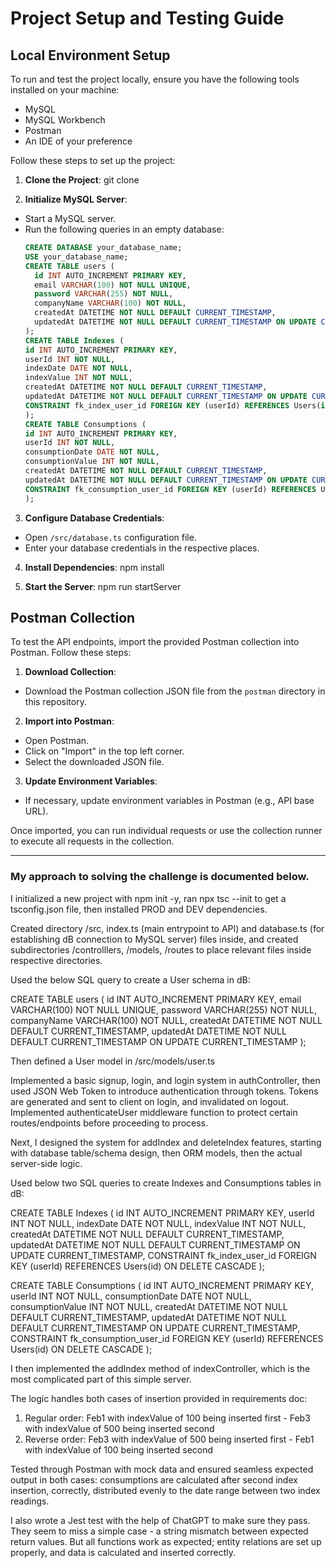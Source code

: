# Project Setup and Testing Guide

## Local Environment Setup

To run and test the project locally, ensure you have the following tools installed on your machine:

- MySQL
- MySQL Workbench
- Postman
- An IDE of your preference

Follow these steps to set up the project:

1. **Clone the Project**:
   git clone <repository-url>

2. **Initialize MySQL Server**:

- Start a MySQL server.
- Run the following queries in an empty database:
  ```sql
  CREATE DATABASE your_database_name;
  USE your_database_name;
  CREATE TABLE users (
    id INT AUTO_INCREMENT PRIMARY KEY,
    email VARCHAR(100) NOT NULL UNIQUE,
    password VARCHAR(255) NOT NULL,
    companyName VARCHAR(100) NOT NULL,
    createdAt DATETIME NOT NULL DEFAULT CURRENT_TIMESTAMP,
    updatedAt DATETIME NOT NULL DEFAULT CURRENT_TIMESTAMP ON UPDATE CURRENT_TIMESTAMP
  );
  CREATE TABLE Indexes (
  id INT AUTO_INCREMENT PRIMARY KEY,
  userId INT NOT NULL,
  indexDate DATE NOT NULL,
  indexValue INT NOT NULL,
  createdAt DATETIME NOT NULL DEFAULT CURRENT_TIMESTAMP,
  updatedAt DATETIME NOT NULL DEFAULT CURRENT_TIMESTAMP ON UPDATE CURRENT_TIMESTAMP,
  CONSTRAINT fk_index_user_id FOREIGN KEY (userId) REFERENCES Users(id) ON DELETE CASCADE
  );
  CREATE TABLE Consumptions (
  id INT AUTO_INCREMENT PRIMARY KEY,
  userId INT NOT NULL,
  consumptionDate DATE NOT NULL,
  consumptionValue INT NOT NULL,
  createdAt DATETIME NOT NULL DEFAULT CURRENT_TIMESTAMP,
  updatedAt DATETIME NOT NULL DEFAULT CURRENT_TIMESTAMP ON UPDATE CURRENT_TIMESTAMP,
  CONSTRAINT fk_consumption_user_id FOREIGN KEY (userId) REFERENCES Users(id) ON DELETE CASCADE
  );
	```

3. **Configure Database Credentials**:

- Open `/src/database.ts` configuration file.
- Enter your database credentials in the respective places.

4. **Install Dependencies**:
 npm install

5. **Start the Server**:
 npm run startServer

## Postman Collection

To test the API endpoints, import the provided Postman collection into Postman. Follow these steps:

1. **Download Collection**:

- Download the Postman collection JSON file from the `postman` directory in this repository.

2. **Import into Postman**:

- Open Postman.
- Click on "Import" in the top left corner.
- Select the downloaded JSON file.

3. **Update Environment Variables**:

- If necessary, update environment variables in Postman (e.g., API base URL).

Once imported, you can run individual requests or use the collection runner to execute all requests in the collection.

---

### My approach to solving the challenge is documented below.

I initialized a new project with npm init -y, ran npx tsc --init to get a tsconfig.json file, then installed PROD and DEV dependencies.

Created directory /src, index.ts (main entrypoint to API) and database.ts (for establishing dB connection to MySQL server) files inside, and created subdirectories /controlllers, /models, /routes to place relevant files inside respective directories.

Used the below SQL query to create a User schema in dB:

CREATE TABLE users (
id INT AUTO_INCREMENT PRIMARY KEY,
email VARCHAR(100) NOT NULL UNIQUE,
password VARCHAR(255) NOT NULL,
companyName VARCHAR(100) NOT NULL,
createdAt DATETIME NOT NULL DEFAULT CURRENT_TIMESTAMP,
updatedAt DATETIME NOT NULL DEFAULT CURRENT_TIMESTAMP ON UPDATE CURRENT_TIMESTAMP
);

Then defined a User model in /src/models/user.ts

Implemented a basic signup, login, and login system in authController, then used JSON Web Token to introduce authentication through tokens.
Tokens are generated and sent to client on login, and invalidated on logout.
Implemented authenticateUser middleware function to protect certain routes/endpoints before proceeding to process.

Next, I designed the system for addIndex and deleteIndex features, starting with database table/schema design, then ORM models, then the actual server-side logic.

Used below two SQL queries to create Indexes and Consumptions tables in dB:

CREATE TABLE Indexes (
id INT AUTO_INCREMENT PRIMARY KEY,
userId INT NOT NULL,
indexDate DATE NOT NULL,
indexValue INT NOT NULL,
createdAt DATETIME NOT NULL DEFAULT CURRENT_TIMESTAMP,
updatedAt DATETIME NOT NULL DEFAULT CURRENT_TIMESTAMP ON UPDATE CURRENT_TIMESTAMP,
CONSTRAINT fk_index_user_id FOREIGN KEY (userId) REFERENCES Users(id) ON DELETE CASCADE
);

CREATE TABLE Consumptions (
id INT AUTO_INCREMENT PRIMARY KEY,
userId INT NOT NULL,
consumptionDate DATE NOT NULL,
consumptionValue INT NOT NULL,
createdAt DATETIME NOT NULL DEFAULT CURRENT_TIMESTAMP,
updatedAt DATETIME NOT NULL DEFAULT CURRENT_TIMESTAMP ON UPDATE CURRENT_TIMESTAMP,
CONSTRAINT fk_consumption_user_id FOREIGN KEY (userId) REFERENCES Users(id) ON DELETE CASCADE
);

I then implemented the addIndex method of indexController, which is the most complicated part of this simple server.

The logic handles both cases of insertion provided in requirements doc:

1. Regular order: Feb1 with indexValue of 100 being inserted first - Feb3 with indexValue of 500 being inserted second
2. Reverse order: Feb3 with indexValue of 500 being inserted first - Feb1 with indexValue of 100 being inserted second

Tested through Postman with mock data and ensured seamless expected output in both cases: consumptions are calculated after second index insertion, correctly, distributed evenly to the date range between two index readings.

I also wrote a Jest test with the help of ChatGPT to make sure they pass.
They seem to miss a simple case - a string mismatch between expected return values.
But all functions work as expected; entity relations are set up properly, and data is calculated and inserted correctly.
```
